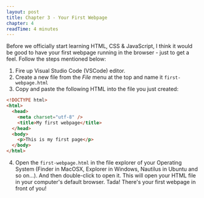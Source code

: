 ```yaml
---
layout: post
title: Chapter 3 - Your First Webpage
chapter: 4
readTime: 4 minutes
---
```


Before we officially start learning HTML, CSS & JavaScript, I think it would be good to have your first webpage running in the browser - just to get a feel. Follow the steps mentioned below:

1. Fire up Visual Studio Code (VSCode) editor.
2. Create a new file from the _File_ menu at the top and name it `first-webpage.html`
3. Copy and paste the following HTML into the file you just created:

```html
<!DOCTYPE html>
<html>
  <head>
    <meta charset="utf-8" />
    <title>My first webpage</title>
  </head>
  <body>
    <p>This is my first page</p>
  </body>
</html>
```

4. Open the `first-webpage.html` in the file explorer of your Operating System (Finder in MacOSX, Explorer in Windows, Nautilus in Ubuntu and so on...). And then double-click to open it. This will open your HTML file in your computer's default browser. Tada! There's your first webpage in front of you!
